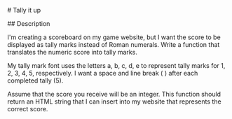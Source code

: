 # Tally it up

## Description

I'm creating a scoreboard on my game website, but I want the score to be displayed as tally marks instead of Roman numerals. Write a function that translates the numeric score into tally marks.

My tally mark font uses the letters a, b, c, d, e to represent tally marks for 1, 2, 3, 4, 5, respectively. I want a space and line break ( ) after each completed tally (5).

Assume that the score you receive will be an integer. This function should return an HTML string that I can insert into my website that represents the correct score.
